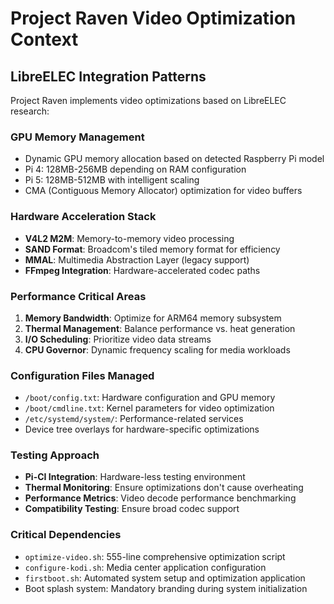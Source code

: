 # Project Raven Video Optimization Context

## LibreELEC Integration Patterns
Project Raven implements video optimizations based on LibreELEC research:

### GPU Memory Management
- Dynamic GPU memory allocation based on detected Raspberry Pi model
- Pi 4: 128MB-256MB depending on RAM configuration  
- Pi 5: 128MB-512MB with intelligent scaling
- CMA (Contiguous Memory Allocator) optimization for video buffers

### Hardware Acceleration Stack
- **V4L2 M2M**: Memory-to-memory video processing
- **SAND Format**: Broadcom's tiled memory format for efficiency
- **MMAL**: Multimedia Abstraction Layer (legacy support)
- **FFmpeg Integration**: Hardware-accelerated codec paths

### Performance Critical Areas
1. **Memory Bandwidth**: Optimize for ARM64 memory subsystem
2. **Thermal Management**: Balance performance vs. heat generation
3. **I/O Scheduling**: Prioritize video data streams
4. **CPU Governor**: Dynamic frequency scaling for media workloads

### Configuration Files Managed
- `/boot/config.txt`: Hardware configuration and GPU memory
- `/boot/cmdline.txt`: Kernel parameters for video optimization
- `/etc/systemd/system/`: Performance-related services
- Device tree overlays for hardware-specific optimizations

### Testing Approach  
- **Pi-CI Integration**: Hardware-less testing environment
- **Thermal Monitoring**: Ensure optimizations don't cause overheating
- **Performance Metrics**: Video decode performance benchmarking
- **Compatibility Testing**: Ensure broad codec support

### Critical Dependencies
- `optimize-video.sh`: 555-line comprehensive optimization script
- `configure-kodi.sh`: Media center application configuration  
- `firstboot.sh`: Automated system setup and optimization application
- Boot splash system: Mandatory branding during system initialization
